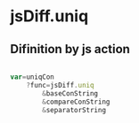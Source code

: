 # jsDiff.uniq

## Difinition by js action

```js.js

var=uniqCon
	?func=jsDiff.uniq
		&baseConString
		&compareConString
		&separatorString
```



